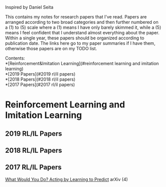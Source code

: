 Inspired by Daniel Seita

This contains my notes for research papers that I've read. Papers are arranged according to two broad categories and then further numbered on a (1) to (5) scale where a (1) means I have only barely skimmed it, while a (5) means I feel confident that I understand almost everything about the paper. Within a single year, these papers should be organized according to publication date. The links here go to my paper summaries if I have them, otherwise those papers are on my TODO list.
  
Contents:  
*[Reinforcement&Imitation Learning](#reinforcement learning and imitation learning)  
  *[2019 Papers](#2019 rl/il papers)  
  *[2018 Papers](#2018 rl/il papers)  
  *[2017 Papers](#2017 rl/il papers)  

Reinforcement Learning and Imitation Learning
===

2019 RL/IL Papers
---


2018 RL/IL Papers
---



2017 RL/IL Papers
---
[What Would You Do? Acting by Learning to Predict](reinforcement&imitation_learning/What_Would_You_Do_Acting_by_Learning_to_Predict.md) arXiv (4)
